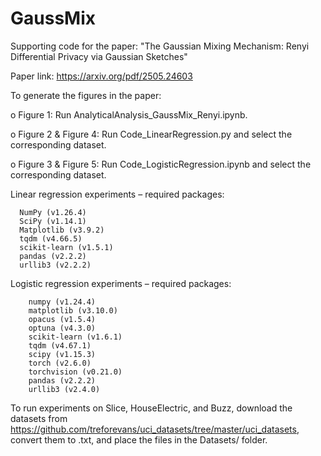 # GaussMix
Supporting code for the paper: "The Gaussian Mixing Mechanism: Renyi Differential Privacy via Gaussian Sketches"

Paper link: https://arxiv.org/pdf/2505.24603


To generate the figures in the paper: 

  o Figure 1: Run AnalyticalAnalysis_GaussMix_Renyi.ipynb.
  
  o Figure 2 & Figure 4: Run Code_LinearRegression.py and select the corresponding dataset.
  
  o Figure 3 & Figure 5: Run Code_LogisticRegression.ipynb and select the corresponding dataset.

Linear regression experiments – required packages:
```
  NumPy (v1.26.4)
  SciPy (v1.14.1)
  Matplotlib (v3.9.2)
  tqdm (v4.66.5)
  scikit-learn (v1.5.1)
  pandas (v2.2.2)
  urllib3 (v2.2.2)
```

Logistic regression experiments – required packages:
```
    numpy (v1.24.4)
    matplotlib (v3.10.0)
    opacus (v1.5.4)
    optuna (v4.3.0)
    scikit-learn (v1.6.1)
    tqdm (v4.67.1)
    scipy (v1.15.3)
    torch (v2.6.0)
    torchvision (v0.21.0)
    pandas (v2.2.2)
    urllib3 (v2.4.0)
```

To run experiments on Slice, HouseElectric, and Buzz, download the datasets from https://github.com/treforevans/uci_datasets/tree/master/uci_datasets, convert them to .txt, and place the files in the Datasets/ folder. 







